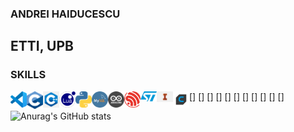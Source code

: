 ### ANDREI HAIDUCESCU

## ETTI, UPB

### SKILLS

[<img align="left" alt="Visual Studio Code" width="26px" src="https://raw.githubusercontent.com/github/explore/80688e429a7d4ef2fca1e82350fe8e3517d3494d/topics/visual-studio-code/visual-studio-code.png" />]
[<img align="left" alt="C language" width="26px" src="images\C_language.png" />]
[<img align="left" alt="C++ language" width="26px" src="images\Cpp_language.png" />]
[<img align="left" alt="Lua language" width="26px" src="images\Lua_language.png" />]
[<img align="left" alt="Python language" width="26px" src="images\Python_language.png" />]
[<img align="left" alt="mysql" width="26px" src="images\mysql.png" />]
[<img align="left" alt="arduino" width="26px" src="images\arduino.png" />]
[<img align="left" alt="espressif" width="26px" src="images\espressif.png" />]
[<img align="left" alt="STMicroellectronics" width="26px" src="images\STM.png" />]
[<img align="left" alt="Autodesk inventor" width="26px" src="images\autodesk_inventor.png" />]
[<img align="left" alt="Cura" width="26px" src="images\Ultimaker_cura.png" />]

![Anurag's GitHub stats](https://github-readme-stats.vercel.app/api?username=snouragan&show_icons=true&theme=cobalt)

[thingiverse]: https://www.thingiverse.com/snou/designs
